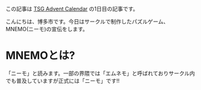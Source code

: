この記事は [TSG Advent Calendar](http://www.adventar.org/calendars/1615) の1日目の記事です。

こんにちは、博多市です。今日はサークルで制作したパズルゲーム、MNEMO(ニーモ)の宣伝をします。

# MNEMOとは?

「ニーモ」と読みます。一部の界隈では「エムネモ」と呼ばれておりサークル内でも普及していますが正式には「ニーモ」です!!
